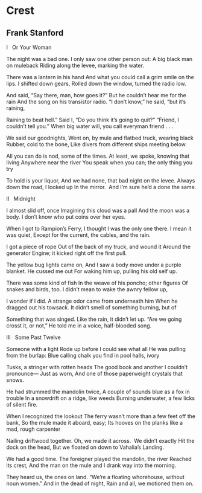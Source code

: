# Crest
## Frank Stanford
I   Or Your Woman

The night was a bad one.
I only saw one other person out:
A big black man on muleback
Riding along the levee, marking the water.

There was a lantern in his hand
And what you could call a grim smile on the lips.
I shifted down gears,
Rolled down the window, turned the radio low.

And said, “Say there, man, how goes it?”
But he couldn’t hear me for the rain
And the song on his transistor radio.
“I don’t know,” he said, “but it’s raining,

Raining to beat hell.”
Said I, “Do you think it’s going to quit?”
“Friend, I couldn’t tell you.”
When big water will, you call everyman friend . . .

We said our goodnights,
Went on, by mule and flatbed truck, wearing black
Rubber, cold to the bone,
Like divers from different ships meeting below.

All you can do is nod, some of the times.
At least, we spoke, knowing that living
Anywhere near the river
You speak when you can; the only thing you try

To hold is your liquor,
And we had none, that bad night on the levee.
Always down the road, I looked up
In the mirror.  And I’m sure he’d a done the same.


II   Midnight

I almost slid off, once
Imagining this cloud was a pall
And the moon was a body.
I don’t know who put coins over her eyes.

When I got to Rampion’s Ferry,
I thought I was the only one there.
I mean it was quiet,
Except for the current, the cables, and the rain.

I got a piece of rope
Out of the back of my truck, and wound it
Around the generator
Engine; it kicked right off the first pull.

The yellow bug lights came on,
And I saw a body move under a purple blanket.
He cussed me out
For waking him up, pulling his old self up.

There was some kind of fish
In the weave of his poncho; other figures
Of snakes and birds, too.
I didn’t mean to wake the awnry fellow up,

I wonder if I did.
A strange odor came from underneath him
When he dragged out his towsack.
It didn’t smell of something burning, but of

Something that was singed.
Like the rain, it didn’t let up.
“Are we going crosst it, or not,”
He told me in a voice, half-blooded song.


III   Some Past Twelve

Someone with a light
Rode up before I could see what all
He was pulling from the burlap:
Blue calling chalk you find in pool halls, ivory

Tusks, a stringer with rotten heads
The good book and another I couldn’t pronounce—
Just as worn,
And one of those paperweight crystals that snows.

He had strummed the mandolin twice,
A couple of sounds blue as a fox in trouble
In a snowdrift on a ridge, like weeds
Burning underwater, a few licks of silent fire.

When I recognized the lookout
The ferry wasn’t more than a few feet off the bank,
So the mule made it aboard, easy;
Its hooves on the planks like a mad, rough carpenter

Nailing driftwood together.
Oh, we made it across.  We didn’t exactly
Hit the dock on the head,
But we floated on down to Vahalia’s Landing.

We had a good time.
The foreigner played the mandolin, the river
Reached its crest,
And the man on the mule and I drank way into the morning.

They heard us, the ones on land.
“We’re a floating whorehouse, without noun women.”
And in the dead of night,
Rain and all, we motioned them on.